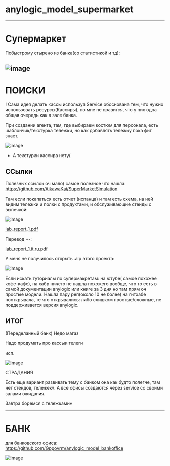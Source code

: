 # anylogic_model_supermarket
---
# Супермаркет
Побыстрому стырено из банка(со статистикой и тд):

![image](https://github.com/user-attachments/assets/5957538c-6d2d-42e6-8c52-bf168a3953b1)
---
# ПОИСКИ 
! Сама идея делать кассы используя Service обоснована тем, что  нужно использовать ресурсы(Кассиры), но мне не нравится, что у них одна общая очередь как в зале банка.

При создании агента, там, где выбираем костюм для персонала, есть шаблончик/текстурка тележки, но как добавлять тележку пока фиг знает.

![image](https://github.com/user-attachments/assets/1afd51d9-e0a6-4787-8282-13b313713a0d)

- А текстурки кассира нету(

## ССылки

Полезных ссылок оч мало( самое полезное что нашла:  https://github.com/AikawaKai/SuperMarketSimulation

Там если покапаться есть отчет (испанца) и там есть схема, на ней видим тележки и полки с продуктами, и обслуживающие стенды с выпечкой:

![image](https://github.com/user-attachments/assets/1d23a50e-3af5-48ec-a9e2-d892f326c8d3)

[lab_report_1.pdf](https://github.com/user-attachments/files/18803608/lab_report_1.pdf)

Перевод +-:

[lab_report_1.it.ru.pdf](https://github.com/user-attachments/files/18803763/lab_report_1.it.ru.pdf)

У меня не получилось открыть .alp этого проекта:

![image](https://github.com/user-attachments/assets/91702b27-350f-448e-8ad4-52fe6230276a)

Если искать туториалы по супермакретам: на ютубе( самое похожее кофе-кафе), на хабр ничего не нашла похожего вообще, что то есть в самой документации anylogic или книге за 3 дня но там прям оч простые модели. Нашла пару реп(около 10 не более) на гитхабе пооткрывала, те что открывались: либо слишком простые/сложные, не поддерживается версия anylogic.

## ИТОГ

(Переделанный банк) Недо магаз

Надо продумать про кассыи телеги

исп.

![image](https://github.com/user-attachments/assets/167cff22-3aea-4d27-a22d-999c6256b048)

СТРАДАНИЯ

Есть еще вариант развивать тему с банком она как будто полегче, там нет стендов, тележек💀. А все офисы создаются через service со своими залами ожидания.

Завтра боремся с тележками💀

---
# БАНК

для банковского офиса: https://github.com/Gppovrm/anylogic_model_bankoffice

![image](https://github.com/user-attachments/assets/b72042a3-6519-4ecd-9eac-5c89d9b68e16)
